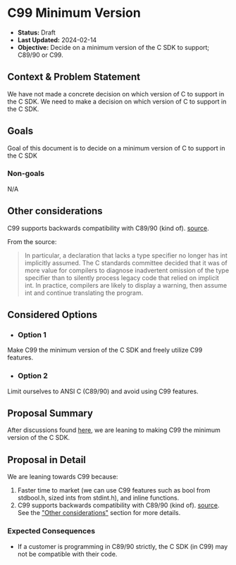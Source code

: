 # C99 Minimum Version

<!-- This template is inspired by
https://github.com/GoogleCloudPlatform/emblem/tree/main/docs/decisions -->

* **Status:** Draft
* **Last Updated:** 2024-02-14
* **Objective:** Decide on a minimum version of the C SDK to support; C89/90 or C99.

## Context & Problem Statement

We have not made a concrete decision on which version of C to support in the C SDK. We need to make a decision on which version of C to support in the C SDK.

## Goals

Goal of this document is to decide on a minimum version of C to support in the C SDK

### Non-goals

N/A

## Other considerations <!-- optional -->

C99 supports backwards compatibility with C89/90 (kind of). [source](https://en.wikipedia.org/wiki/C99).

From the source:

> In particular, a declaration that lacks a type specifier no longer has int implicitly assumed. The C standards committee decided that it was of more value for compilers to diagnose inadvertent omission of the type specifier than to silently process legacy code that relied on implicit int. In practice, compilers are likely to display a warning, then assume int and continue translating the program.

## Considered Options <!-- optional -->

* ### Option 1

Make C99 the minimum version of the C SDK and freely utilize C99 features.

* ### Option 2

Limit ourselves to ANSI C (C89/90) and avoid using C99 features.

## Proposal Summary

After discussions found [here](https://github.com/atsign-foundation/at_c/issues/105), we are leaning to making C99 the minimum version of the C SDK.

## Proposal in Detail

We are leaning towards C99 because:

1. Faster time to market (we can use C99 features such as bool from stdbool.h, sized ints from stdint.h), and inline functions.
2. C99 supports backwards compatibility with C89/90 (kind of). [source](https://en.wikipedia.org/wiki/C99). See the ["Other considerations"](#other-considerations) section for more details.

### Expected Consequences <!-- optional -->

* If a customer is programming in C89/90 strictly, the C SDK (in C99) may not be compatible with their code.
